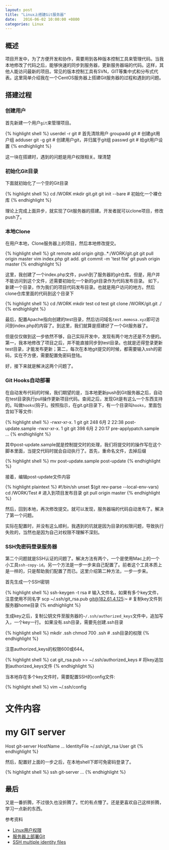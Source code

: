 ```yaml
---
layout: post
title: "Linux上搭建Git服务器"
date:   2016-06-02 10:00:00 +0800
categories: Linux
---
```

## 概述
项目开发中，为了方便开发和协作，需要用到各种版本控制工具来管理代码。当我本地修改了代码之后，能够快速的同步到服务器，更新服务器端的代码。这样，其他人能访问最新的项目。常见的版本控制工具有SVN，GIT等集中式和分布式代表。这里简单介绍我在一个CentOS服务器上搭建Git服务器的过程和遇到的问题。

## 搭建过程

### 创建用户
首先新建一个用户`git`来管理项目。

{% highlight shell %}
userdel -r git # 首先清除用户
groupadd git # 创建git用户组
adduser git -g git # 创建用户git，并归属于git组
passwd git # 给git用户设置
{% endhighlight %}

这一块在搭建时，遇到的问题是用户权限相关。理清楚

### 初始化Git目录
下面就初始化了一个空的Git目录

{% highlight shell %}
cd /WORK
mkdir git.git
git init --bare # 初始化一个裸仓库
{% endhighlight %}

理论上完成上面异步，就实现了Git服务器的搭建。开发者就可以clone项目，修改push了。

### 本地Clone
在用户本地，Clone服务器上的项目，然后本地修改提交。

{% highlight shell %}
git remote add origin git@*.*.*:/WORK/git.git
git pull origin master
vim index.php
git add.
git commit -m 'test file'
git push origin master
{% endhighlight %}

这里，我创建了一个index.php文件，push到了服务器的git仓库。但是，用户并不能访问到这个文件，还需要初始化一个新的git目录作为代码发布目录。
如下，新建一个目录，作为我们的项目代码发布目录。也就是用户访问的地方。然后clone仓库里面的代码到这个目录下

{% highlight shell %}
cd /WORK
mkdir test
cd test
git clone /WORK/git.git ./
{% endhighlight %}

最后，配置Apache指向创建的test目录，然后访问域名`test.memosa.xyz`即可访问到index.php的内容了。到这里，我们就算是搭建好了一个Git服务器了。

但是仅仅做到这一步依然不够，自己实际开发中，发现有两个地方还是不方便的。第一，我本地修改了项目之后，并不能直接同步到test目录。也就是还得登录更新test目录，才能发布更新；第二，每次在本地git提交的时候，都需要输入ssh的密码，实在不方便，需要配置免密码登陆。

好，接下来就是解决这两个问题了。

### Git Hooks自动部署
在自动发布代码的时候，我们期望的是，当本地更新push到Git服务器之后，自动在test目录执行pull操作更新项目代码。查阅之后，发现Git是有这么一个东西支持的。叫做`hooks`(钩子)。按照指示，在git.git目录下，有一个目录叫`hooks`，里面包含如下等文件:

{% highlight shell %}
-rwxr-xr-x. 1 git git  248 6月   2 22:38 post-update.sample
-rwxr-xr-x. 1 git git  398 6月   2 20:17 pre-applypatch.sample
...
{% endhighlight %}

其中post-update.sample就是控制提交时的处理，我们将提交时的操作写在这个脚本里面，当提交代码时就会自动执行了。首先，重命名文件，去掉后缀

{% highlight shell %}
mv post-update.sample post-update
{% endhighlight %}

接着，编辑post-update文件内容

{% highlight plaintext %}
#!/bin/sh
unset $(git rev-parse --local-env-vars)
cd /WORK/Test # 进入到项目发布目录
git pull origin master
{% endhighlight %}

然后，回到本地，再次修改提交。就可以发现，服务器端的代码自动发布了。解决了第一个问题。

实际在配置时，并没有这么顺利，我遇到的坑就是因为目录的权限问题，导致执行失败的，当然也是因为自己对权限不理解不深刻。

### SSH免密码登录服务器
第二个问题就是SSH认证的问题了。解决方法有两个，一个是使用Mac上的一个小工具`ssh-copy-id`。另一个方法是一步一步来自己配置了。前者这个工具本质上是一样的，只是帮助我们配置了而已。这里介绍第二种方法，一步一步来。

首先生成一个SSH密钥

{% highlight shell %}
ssh-keygen -t rsa # 输入文件名，如果有多个key文件，注意使用不同名字
scp ~/.ssh/git_rsa.pub git@182.61.4.125:~ # 复制key文件到服务器home目录
{% endhighlight %}

生成key之后，复制公钥文件至服务器的`~/.ssh/authorized_keys`文件中，追加写入，一个key一行。
如果没有.ssh目录，需要先创建.ssh目录

{% highlight shell %}
mkdir .ssh
chmod 700 .ssh # .ssh目录的权限
{% endhighlight %}

注意authorized_keys的权限600或644。

{% highlight shell %}
cat git_rsa.pub >> ~/.ssh/authorized_keys # 将key追加到authorized_keys文件
{% endhighlight %}

当本地存在多个key文件时，需要配置SSH的config文件:

{% highlight shell %}
vim ~/.ssh/config
# 文件内容
# my GIT server
Host git-server
    HostName *.*.*.*
    IdentityFile ~/.ssh/git_rsa
    User git
{% endhighlight %}

然后，配置好上面的一步之后，在本地shell下即可免密码登录了。

{% highlight shell %}
ssh git-server
...
{% endhighlight %}

## 最后
又是一番折腾，不过很久也没折腾了。忙的有点懵了。还是更喜欢自己这样折腾，学习一点新的东西。

参考资料

+ [Linux用户权限](https://wiki.archlinux.org/index.php/Users_and_groups)
+ [服务器上部署Git](https://git-scm.com/book/zh/v1/%E6%9C%8D%E5%8A%A1%E5%99%A8%E4%B8%8A%E7%9A%84-Git-%E5%9C%A8%E6%9C%8D%E5%8A%A1%E5%99%A8%E4%B8%8A%E9%83%A8%E7%BD%B2-Git)
+ [SSH multiple identity files](http://superuser.com/questions/268776/how-do-i-configure-ssh-so-it-dosent-try-all-the-identity-files-automatically)
